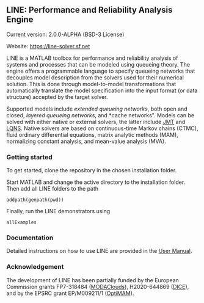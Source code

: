 ## LINE: Performance and Reliability Analysis Engine

Current version: 2.0.0-ALPHA (BSD-3 License)

Website: https://line-solver.sf.net

LINE is a MATLAB toolbox for performance and reliability analysis of systems and processes that can be modeled using queueing theory. The engine offers a programmable language to specify queueing networks that decouples model description from the solvers used for their numerical solution. This is done through model-to-model transformations that automatically translate the model specification into the input format (or data structure) accepted by the target solver.

Supported models include *extended queueing networks*, both open and closed, *layered queueing networks*, and *cache networks". Models can be solved with either native or external solvers, the latter include [JMT](http://jmt.sourceforge.net/) and [LQNS](http://www.sce.carleton.ca/rads/lqns/). Native solvers are based on continuous-time Markov chains (CTMC), fluid ordinary differential equations, matrix analytic methods (MAM), normalizing constant analysis, and mean-value analysis (MVA). 

### Getting started

To get started, clone the repository in the chosen installation folder.

Start MATLAB and change the active directory to the installation folder. Then add all LINE folders to the path
```
addpath(genpath(pwd))
```
Finally, run the LINE demonstrators using
```
allExamples
```

### Documentation
Detailed instructions on how to use LINE are provided in the [User Manual](https://github.com/line-solver/line/raw/master/doc/LINE.pdf).

### Acknowledgement
The development of LINE has been partially funded by the European Commission grants FP7-318484 ([MODAClouds](http://multiclouddevops.com/)), H2020-644869 ([DICE](http://www.dice-h2020.eu/)), and by the EPSRC grant EP/M009211/1 ([OptiMAM](https://wp.doc.ic.ac.uk/optimam/)).
